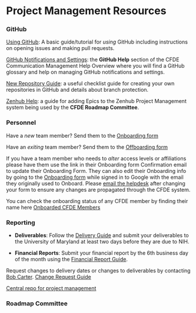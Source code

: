 # Project Management Resources


### GitHub

[Using GitHub](GitHubUsage.md): A basic guide/tutorial for <i>using</i> GitHub including instructions on opening issues and making pull requests.

[GitHub Notifications and Settings](https://github.com/nih-cfde/organization/blob/master/CommunicationManagementHelp.md#github-help): the <b>GitHub Help</b> section of the CFDE Communication Management Help Overview where you will find a GitHub glossary and help on managing GitHub notifications and settings. 

[New Repository Guide](NewRepositoryGuide.md): a useful checklist guide for creating your own repositories in GitHub and details about branch protection. 

[Zenhub Help](AddingIssuesToEpics.md): a guide for adding Epics to the Zenhub Project Management system being used by the <b>CFDE Roadmap Committee</b>.



### Personnel

Have a *new* team member? Send them to the [Onboarding form](https://forms.gle/H3ThBxzYYHdauaKJ8)

Have an *exiting* team member? Send them to the [Offboarding form](https://forms.gle/TQMmwvSGaDCFuVXP9)

If you have a team member who needs to *alter* access levels or affiliations please have them use the link in their Onboarding form Confirmation email to update their Onboarding Form. They can also edit their Onboarding info by going to the [Onboarding form](https://forms.gle/H3ThBxzYYHdauaKJ8) while signed in to Google with the email they originally used to Onboard. Please [email the helpdesk](mailto:coordination+int+1481+4810093048235559374@CFDE.groups.io) after changing your form to ensure any changes are propagated through the CFDE system.

You can check the onboarding status of any CFDE member by finding their name here [Onboarded CFDE Members](https://docs.google.com/spreadsheets/d/16JcTqlkCRPqrSnykqshrVM2XLf_3HJJiPpAb7qBaOug/edit?usp=sharing)

### Reporting

+ **Deliverables**: Follow the [Delivery Guide](https://github.com/nih-cfde/project-management/blob/master/DeliveryGuide.mdSubmit) and submit your deliverables to the University of Maryland at least two days before they are due to NIH. 

+ **Financial Reports**: 
Submit your financial report by the 6th business day of the month using the [Financial Report Guide](https://github.com/nih-cfde/project-management/blob/master/FinancialReportingGuide.md).

Request changes to delivery dates or changes to deliverables by contacting [Bob Carter](mailto:ROCarter@som.umaryland.edu). [Change Request Guide](https://github.com/nih-cfde/project-management/blob/master/ChangeRequestGuide.md)

[Central repo for project management](https://github.com/nih-cfde/project-management/)

### Roadmap Committee

